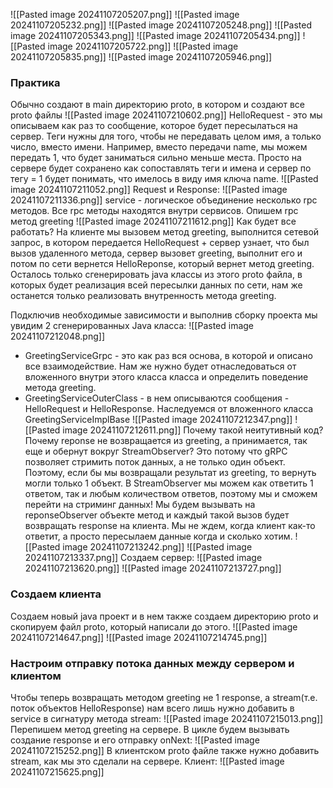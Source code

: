 ![[Pasted image 20241107205207.png]]
![[Pasted image 20241107205232.png]]
![[Pasted image 20241107205248.png]]
![[Pasted image 20241107205343.png]]
![[Pasted image 20241107205434.png]]
![[Pasted image 20241107205722.png]]
![[Pasted image 20241107205835.png]]
![[Pasted image 20241107205946.png]]
### Практика
Обычно создают в main директорию proto, в котором и создают все proto файлы
![[Pasted image 20241107210602.png]]
HelloRequest - это мы описываем как раз то сообщение, которое будет пересылаться на сервер. Теги нужны для того, чтобы не передавать целом имя, а только число, вместо имени.
Например, вместо передачи name, мы можем передать 1, что будет заниматься сильно меньше места. Просто на сервере будет сохранено как сопоставлять теги и имена и сервер по тегу = 1 будет понимать, что имелось в виду имя ключа name.
![[Pasted image 20241107211052.png]]
Request и Response:
![[Pasted image 20241107211336.png]]
service - логическое объединение несколько rpc методов. Все rpc методы находятся внутри сервисов.
Опишем rpc метод greeting
![[Pasted image 20241107211612.png]]
Как будет все работать? На клиенте мы вызовем метод greeting, выполнится сетевой запрос, в котором передается HelloRequest + сервер узнает, что был вызов удаленного метода, сервер вызовет greeting, выполнит его и потом по сети вернется HelloReponse, который вернет метод greeting.
Осталось только сгенерировать java классы из этого proto файла, в которых будет реализация всей пересылки данных по сети, нам же останется только реализовать внутренность метода greeting.

Подключив необходимые зависимости и выполнив сборку проекта мы увидим 2 сгенерированных Java класса:
![[Pasted image 20241107212048.png]]
- GreetingServiceGrpc - это как раз вся основа, в которой и описано все взаимодействие. Нам же нужно будет отнаследоваться от вложенного внутри этого класса класса и определить поведение метода greeting.
- GreetingServiceOuterClass - в нем описываются сообщения - HelloRequest и HelloResponse.
Наследуемся от вложенного класса GreetingServiceImplBase
![[Pasted image 20241107212347.png]]
![[Pasted image 20241107212611.png]]
Почему такой неитутивный код? Почему reponse не возвращается из greeting, а принимается, так еще и обернут вокруг StreamObserver?
Это потому что gRPC позволяет стримить поток данных, а не только один объект. Поэтому, если бы мы возвращали результат из greeting, то вернуть могли только 1 объект. 
В StreamObserver мы можем как ответить 1 ответом, так и любым количеством ответов, поэтому мы и сможем перейти на стриминг данных! Мы будем вызывать на reponseObserver объекте метод и каждый такой вызов будет возвращать response на клиента. Мы не ждем, когда клиент как-то ответит, а просто пересылаем данные когда и сколько хотим.
![[Pasted image 20241107213242.png]]
![[Pasted image 20241107213337.png]]
Создаем сервер:
![[Pasted image 20241107213620.png]]
![[Pasted image 20241107213727.png]]
### Создаем клиента
Создаем новый java проект и в нем также создаем директорию proto и скопируем файл proto, который написали до этого.
![[Pasted image 20241107214647.png]]
![[Pasted image 20241107214745.png]]
### Настроим отправку потока данных между сервером и клиентом
Чтобы теперь возвращать методом greeting не 1 response, а stream(т.е. поток объектов HelloResponse) нам всего лишь нужно добавить в service в сигнатуру метода stream:
![[Pasted image 20241107215013.png]]
Перепишем метод greeting на сервере. В цикле будем вызывать создание response и его отправку onNext:
![[Pasted image 20241107215252.png]]
В клиентском proto файле также нужно добавить stream, как мы это сделали на сервере.
Клиент:
![[Pasted image 20241107215625.png]]

